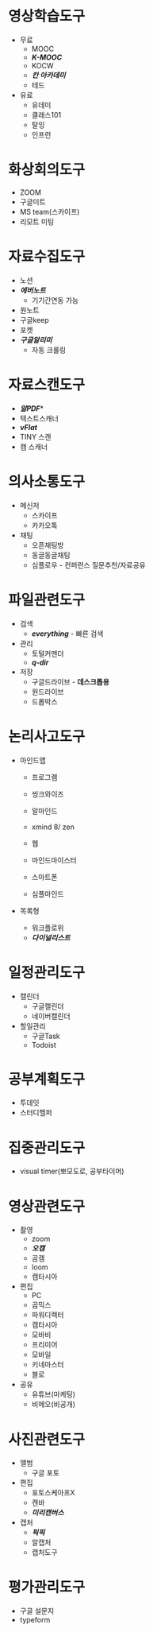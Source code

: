 # 영상학습도구

* 무료
   * MOOC
   * ***K-MOOC***
   * KOCW
   * ***칸 아카데미***
   * 테드
* 유료
   * 유데미
   * 클래스101
   * 탈잉
   * 인프런

# 화상회의도구

* ZOOM
* 구글미트
* MS team(스카이프)
* 리모트 미팅

# 자료수집도구
* 노션
* ***에버노트***
   * 기기간연동 가능
* 원노트
* 구글keep
* 포켓
* ***구글알리미***
   * 자동 크롤링

# 자료스캔도구
* ***알PDF****
* 텍스트스캐너
* ***vFlat***
* TINY 스캔
* 캠 스캐너

# 의사소통도구
* 메신저
   * 스카이프
   * 카카오톡
* 채팅
   * 오픈채팅방
   * 동글동글채팅
   * 심플로우 - 컨퍼런스 질문추천/자료공유
   
# 파일관련도구
* 검색
   * ***everything*** - 빠른 검색
* 관리
   * 토털커맨더
   * ***q-dir***
* 저장
   * 구글드라이브 - **데스크톱용**
   * 원드라이브
   * 드롭박스

# 논리사고도구
* 마인드맵
   * 프로그램
   * 씽크와이즈
   * 알마인드
   * xmind 8/ zen
   
   
   * 웹
   * 마인드마이스터
   
   * 스마트폰
   * 심플마인드
   
   
* 목록형
   * 워크플로위
   * ***다이널리스트***

# 일정관리도구
* 캘린더
   * 구글캘린더
   * 네이버캘린더
* 할일관리
   * 구글Task
   * Todoist
 
# 공부계획도구
* 투데잇
* 스터디헬퍼

# 집중관리도구
* visual timer(뽀모도로, 공부타이머)

# 영상관련도구
* 촬영
   * zoom
   * ***오캠***
   * 곰캠
   * loom
   * 캠타시아
* 편집
   * PC
   * 곰믹스
   * 파워디렉터
   * 캠타시아
   * 모바비
   * 프리미어
   * 모바일
   * 키네마스터
   * 블로
* 공유
   * 유튜브(마케팅)
   * 비메오(비공개)
# 사진관련도구
* 앨범
   * 구글 포토
* 편집
   * 포토스케아프X
   * 캔바
   * ***미리캔버스***
* 캡처
   * ***픽픽***
   * 알캡처
   * 캡처도구
# 평가관리도구
* 구글 설문지
* typeform   
